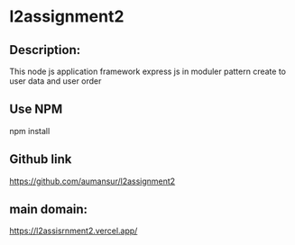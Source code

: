 # l2assignment2

## Description:
This node js application framework express js in moduler pattern  create to user data and user order 

## Use NPM 
npm install 

## Github link
https://github.com/aumansur/l2assignment2
##
## main domain:
https://l2assisrnment2.vercel.app/